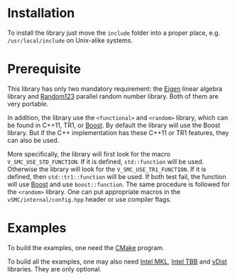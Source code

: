 [CMake]: http://www.cmake.org/
[Eigen]: http://eigen.tuxfamily.org/index.php
[Random123]: http://www.thesalmons.org/john/random123/releases/latest/docs/index.html
[Boost]: http://www.boost.org/
[MKL]: http://software.intel.com/en-us/articles/intel-mkl/
[TBB]: http://threadingbuildingblocks.org/
[vDist]: https://github.com/zhouyan/vDist


# Installation

To install the library just move the `include` folder into a proper place, e.g.
`/usr/local/include` on Unix-alike systems.

# Prerequisite 

This library has only two mandatory requirement: the [Eigen](Eigen)
linear algebra library and [Random123](Random123) parallel random number
library. Both of them are very portable.

In addition, the library use the `<functional>` and `<random>` library, which
can be found in C++11, TR1, or [Boost](Boost). By default the library will use
the Boost library. But if the C++ implementation has these C++11 or TR1
features, they can also be used.

More specifically, the library will first look for the macro
`V_SMC_USE_STD_FUNCTION`. If it is defined, `std::function` will be used.
Otherwise the library will look for the `V_SMC_USE_TR1_FUNCTION`. If it is
defined, then `std::tr1::function` will be used. If both test fail, the
function will use [Boost](Boost) and use `boost::function`. The same procedure
is followed for the `<random>` library. One can put appropriate macros in the
`vSMC/internal/config.hpp` header or use compiler flags.

# Examples

To build the examples, one need the [CMake](Cmake) program.

To build all the examples, one may also need [Intel MKL](MKL), [Intel
TBB](TBB) and [vDist](vDist) libraries. They are only optional.
